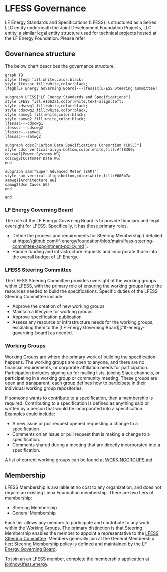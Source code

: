 # LFESS Governance

LF Energy Standards and Specifications (LFESS) is structured as a Series LLC entity underneath the Joint Development Foundation Projects, LLC entity, a similar legal entity structure used for technical projects hosted at the LF Energy Foundation. Please refer

## Governance structure

The below chart describes the governance structure.

```mermaid
graph TB
style lfegb fill:white,color:black;
style lfesssc fill:white,color:black;
lfegb[LF Energy Governing Board]---lfesssc[LFESS Steering Committee]

subgraph LFESS["LF Energy Standards and Specifications"]
style LFESS fill:#1063a1,color:white,text-align:left;
style cdscwg1 fill:white,color:black;
style cdscwg2 fill:white,color:black;
style samwg1 fill:white,color:black;
style samwg2 fill:white,color:black;
lfesssc---cdscwg1
lfesssc---cdscwg2
lfesssc---samwg1
lfesssc---samwg2

subgraph cdsc["Carbon Data Specifications Consortium (CDSC)"]
style cdsc vertical-align:bottom,color:white,fill:#ff8300;
cdscwg1[Power Systems WG]
cdscwg2[Customer Data WG]
end

subgraph sam["Super Advanced Meter (SAM)"]
style sam vertical-align:bottom,color:white,fill:#006b7a
samwg1[Architecture WG]
samwg2[Use Cases WG]
end

end
```

### LF Energy Governing Board

The role of the LF Energy Governing Board is to provide fiduciary and legal oversight for LFESS. Specifically, it has these primary roles.

- Define the process and requirements for Steering Membership ( detailed at https://github.com/lf-energy/foundation/blob/main/lfess-steering-committee-appointment-policy.md ).
- Handle funding and infrastructure requests and incorporate those into the overall budget of LF Energy.

### LFESS Steering Committee

The LFESS Steering Committee provides oversight of the working groups within LFESS, with the primary role of ensuring the working groups have the resources needed to build the specifications. Specific duties of the LFESS Steering Committee include:

- Approve the creation of new working groups
- Maintain a lifecycle for working groups
- Approve specification publication
- Assess any resource or infrastructure needs for the working groups, escalating them to the [LF Energy Governing Board][#lf-energy-governing-board] as needed.

### Working Groups

Working Groups are where the primary work of building the specification happens. The working groups are open to anyone, and there are no financial requirements, or corporate affiliation needs for participation. Participation includes signing up for mailing lists, joining Slack channels, or participating in a working group or community meeting. These groups are open and transparent; each group defines how to participate in their individual working group repositories.

If someone wants to contribute to a specification, then a [membership](#membership) is required. Contributing to a specification is defined as anything said or written by a person that would be incorporated into a specification. Examples could include:

- A new issue or pull request opened requesting a change to a specification
- Comments on an issue or pull request that is making a change to a specification.
- Comments shared during a meeting that are directly incorporated into a specification.

A list of current working groups can be found at [WORKINGGROUPS.md](WORKINGGROUPS.md).

## Membership

LFESS Membership is available at no cost to any organization, and does not require an existing Linux Foundation membership. There are two tiers of membership:

- Steering Membership
- General Membership

Each tier allows any member to participate and contribute to any work within the Working Groups. The primary distinction is that Steering Membership enables the member to appoint a representative to the [LFESS Steering Committee](#lfess-steering-committee). Members generally join at the General Membership tier; Steering Membership policy is defined and maintained by the [LF Energy Governing Board](#lf-energy-governing-board).

To join an an LFESS member, complete the membership application at [joinnow.lfess.energy](https://joinnow.lfess.energy).
